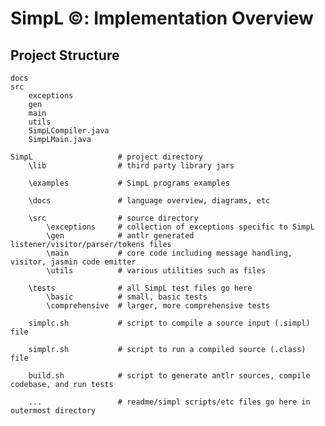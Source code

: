 # SimpL ©: Implementation Overview


## Project Structure

    docs
    src
        exceptions
        gen
        main
        utils
        SimpLCompiler.java
        SimpLMain.java
    
    SimpL                   # project directory
        \lib                # third party library jars
        
        \examples           # SimpL programs examples
        
        \docs               # language overview, diagrams, etc
        
        \src                # source directory
            \exceptions     # collection of exceptions specific to SimpL
            \gen            # antlr generated listener/visitor/parser/tokens files
            \main           # core code including message handling, visitor, jasmin code emitter
            \utils          # various utilities such as files
        
        \tests              # all SimpL test files go here
            \basic          # small, basic tests
            \comprehensive  # larger, more comprehensive tests
        
        simplc.sh           # script to compile a source input (.simpl) file
        
        simplr.sh           # script to run a compiled source (.class) file
        
        build.sh            # script to generate antlr sources, compile codebase, and run tests
        
        ...                 # readme/simpl scripts/etc files go here in outermost directory
